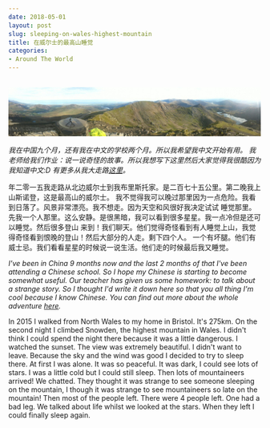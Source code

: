 ```yaml
---
date: 2018-05-01
layout: post
slug: sleeping-on-wales-highest-mountain
title: 在威尔士的最高山睡觉
categories:
- Around The World
---
```



&nbsp;    
![](/images/snowdon.jpg#wide)

*我在中国九个月，还有我在中文的学校两个月。所以我希望我中文开始有用。*
*我老师给我们作业：说一说奇怪的故事。所以我想写下这里然后大家觉得我很酷因为我知道中文:D*
*有更多从我大走路[这里](http://tombh.co.uk/walking-wales-tweet-archive)。*

年二零一五我走路从北边威尔士到我布里斯托家。是二百七十五公里。第二晚我上山斯诺登，这是最高山的威尔士。
我不觉得我可以晚过那里因为一点危险。我看到日落了。风景非常漂亮。我不想走。因为天空和风很好我决定试试
睡觉那里。先我一个人那里。这么安静。是很黑暗，我可以看到很多星星。我一点冷但是还可以睡觉。然后很多登山
来到！我们聊天。他们觉得奇怪看到有人睡觉上山，我觉得奇怪看到恨晚的登山！然后大部分的人走。剩下四个人。
一个有坏腿。他们有威士忌。我们看看星星的时候说一说生活。他们走的时候最后我又睡觉。

*I've been in China 9 months now and the last 2 months of that I've been attending a Chinese school.
So I hope my Chinese is starting to become somewhat useful. Our teacher has given us some homework:
to talk about a strange story. So I thought I'd write it down here so that you all thing I'm cool
because I know Chinese. You can find out more about the whole adventure [here](http://tombh.co.uk/walking-wales-tweet-archive).*

In 2015 I walked from North Wales to my home in Bristol. It's 275km. On the second night I climbed Snowden, the highest mountain in Wales. I didn't think I could spend the night there because it was a
little dangerous. I watched the sunset. The view was extremely beautiful. I didn't want to leave. Because the sky and the wind was good I decided to try to sleep there. At first I was alone. It was so peaceful. It was dark, I could see lots of stars. I was a little cold but I could still sleep. Then lots of mountaineers arrived! We chatted. They thought it was strange to see someone sleeping on the mountain, I though it was strange to see mountaineers so late on the mountain! Then most of the people left. There were 4 people left. One had a bad leg. We talked about life whilst we looked at the stars. When they left I could finally sleep again.




